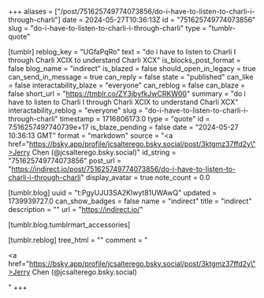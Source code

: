 +++
aliases = ["/post/751625749774073856/do-i-have-to-listen-to-charli-i-through-charli"]
date = 2024-05-27T10:36:13Z
id = "751625749774073856"
slug = "do-i-have-to-listen-to-charli-i-through-charli"
type = "tumblr-quote"

[tumblr]
reblog_key = "UGfaPqRo"
text = "do i have to listen to Charli I through Charli XCIX to understand Charli XCX"
is_blocks_post_format = false
blog_name = "indirect"
is_blazed = false
should_open_in_legacy = true
can_send_in_message = true
can_reply = false
state = "published"
can_like = false
interactability_blaze = "everyone"
can_reblog = false
can_blaze = false
short_url = "https://tmblr.co/ZY3jbyfkJwCRKW00"
summary = "do i have to listen to Charli I through Charli XCIX to understand Charli XCX"
interactability_reblog = "everyone"
slug = "do-i-have-to-listen-to-charli-i-through-charli"
timestamp = 1716806173.0
type = "quote"
id = 7.516257497740739e+17
is_blaze_pending = false
date = "2024-05-27 10:36:13 GMT"
format = "markdown"
source = "<a href=\"https://bsky.app/profile/jcsalterego.bsky.social/post/3ktgmz37ffd2y\">Jerry Chen (@jcsalterego.bsky.social)</a>"
id_string = "751625749774073856"
post_url = "https://indirect.io/post/751625749774073856/do-i-have-to-listen-to-charli-i-through-charli"
display_avatar = true
note_count = 0.0

[tumblr.blog]
uuid = "t:PgyUJU3SA2Klwyt81UWAwQ"
updated = 1739939727.0
can_show_badges = false
name = "indirect"
title = "indirect"
description = ""
url = "https://indirect.io/"

[tumblr.blog.tumblrmart_accessories]

[tumblr.reblog]
tree_html = ""
comment = "<p><a href=\"https://bsky.app/profile/jcsalterego.bsky.social/post/3ktgmz37ffd2y\">Jerry Chen (@jcsalterego.bsky.social)</a></p>"
+++
